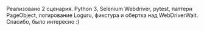 Реализовано 2 сценария.
Python 3, Selenium Webdriver, pytest, паттерн PageObject, логирование Loguru, фикстура и обертка над WebDriverWait.
Спасибо, было интересно :)
